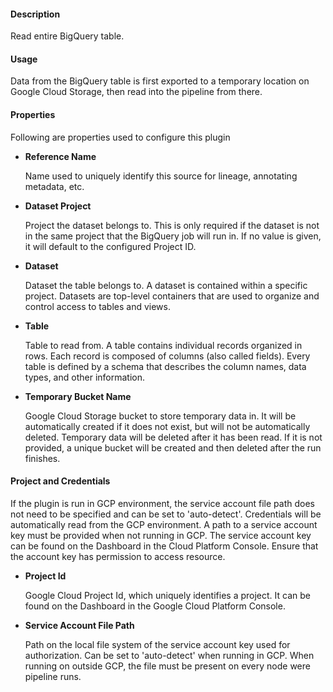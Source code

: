 
#### **Description**

Read entire BigQuery table.

#### **Usage**

Data from the BigQuery table is first exported to a temporary location on Google Cloud Storage,
then read into the pipeline from there.

#### **Properties**

Following are properties used to configure this plugin

* **Reference Name**

  Name used to uniquely identify this source for lineage, annotating metadata, etc.

* **Dataset Project**

  Project the dataset belongs to. This is only required if the dataset is not
in the same project that the BigQuery job will run in. If no value is given,
it will default to the configured Project ID.

* **Dataset**

  Dataset the table belongs to. A dataset is contained within a specific project.
Datasets are top-level containers that are used to organize and control access to tables and views.

* **Table**

  Table to read from. A table contains individual records organized in rows.
Each record is composed of columns (also called fields).
Every table is defined by a schema that describes the column names, data types, and other information.

* **Temporary Bucket Name**

  Google Cloud Storage bucket to store temporary data in.
It will be automatically created if it does not exist, but will not be automatically deleted.
Temporary data will be deleted after it has been read. If it is not provided, a unique bucket will be
created and then deleted after the run finishes.

#### **Project and Credentials**

If the plugin is run in GCP environment, the service account file path does not need to be
specified and can be set to 'auto-detect'. Credentials will be automatically read from the GCP environment.
A path to a service account key must be provided when not running in GCP. The service account
key can be found on the Dashboard in the Cloud Platform Console. Ensure that the account key has permission
to access resource.

* **Project Id**

  Google Cloud Project Id, which uniquely identifies a project.
It can be found on the Dashboard in the Google Cloud Platform Console.

* **Service Account File Path**

  Path on the local file system of the service account key used for
authorization. Can be set to 'auto-detect' when running in GCP. When running on outside GCP,
the file must be present on every node were pipeline runs.
